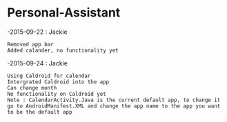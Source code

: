 # Personal-Assistant


-2015-09-22 : Jackie 

	Removed app bar 	
	Added calander, no functionality yet 
	
-2015-09-24 : Jackie 

	Using Caldroid for calendar 	
	Intergrated Caldroid into the app	
	Can change month	
	No functionality on Caldroid yet	
	Note : CalendarActivity.Java is the current default app, to change it go to AndroidManifest.XML and change the app name to the app you want to be the default app